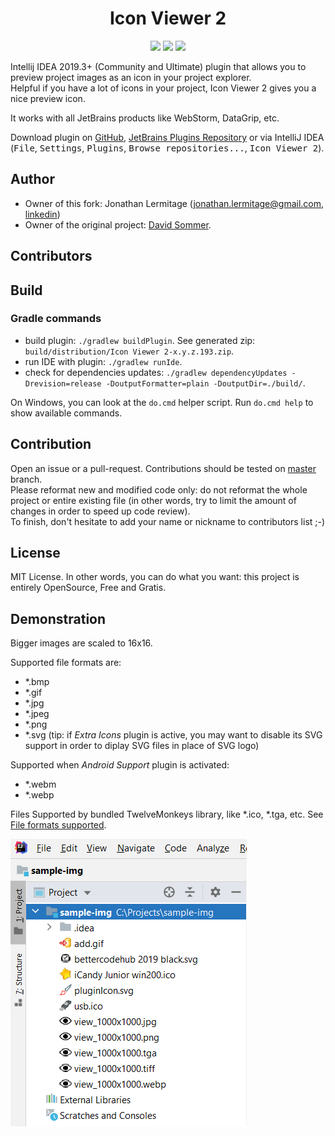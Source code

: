 <h1 align="center">
    Icon Viewer 2
</h1>

<p align="center">
    <a href="https://plugins.jetbrains.com/plugin/13995-icon-viewer-2"><img src="https://img.shields.io/jetbrains/plugin/v/13995-icon-viewer-2.svg"/></a>
    <a href="https://plugins.jetbrains.com/plugin/13995-icon-viewer-2"><img src="https://img.shields.io/jetbrains/plugin/d/13995-icon-viewer-2.svg"/></a>
    <a href="https://github.com/jonathanlermitage/IconViewer/blob/master/LICENSE.txt"><img src="https://img.shields.io/github/license/jonathanlermitage/IconViewer.svg"/></a>
</p>

Intellij IDEA 2019.3+  (Community and Ultimate) plugin that allows you to preview project images as an icon in your project explorer.  
Helpful if you have a lot of icons in your project, Icon Viewer 2 gives you a nice preview icon. 
  
It works with all JetBrains products like WebStorm, DataGrip, etc.

Download plugin on [GitHub](https://github.com/jonathanlermitage/IconViewer/releases), [JetBrains Plugins Repository](https://plugins.jetbrains.com/plugin/13995-icon-viewer-2) or via IntelliJ IDEA (<kbd>File</kbd>, <kbd>Settings</kbd>, <kbd>Plugins</kbd>, <kbd>Browse repositories...</kbd>, <kbd>Icon Viewer 2</kbd>).

## Author

* Owner of this fork: Jonathan Lermitage (<jonathan.lermitage@gmail.com>, [linkedin](https://www.linkedin.com/in/jonathan-lermitage-092711142/))
* Owner of the original project: [David Sommer](https://github.com/davidsommer/IconViewer).

## Contributors

## Build

### Gradle commands

* build plugin: `./gradlew buildPlugin`. See generated zip: `build/distribution/Icon Viewer 2-x.y.z.193.zip`.
* run IDE with plugin: `./gradlew runIde`.
* check for dependencies updates: `./gradlew dependencyUpdates -Drevision=release -DoutputFormatter=plain -DoutputDir=./build/`.

On Windows, you can look at the `do.cmd` helper script. Run `do.cmd help` to show available commands.

## Contribution

Open an issue or a pull-request. Contributions should be tested on [master](https://github.com/jonathanlermitage/IconViewer) branch.  
Please reformat new and modified code only: do not reformat the whole project or entire existing file (in other words, try to limit the amount of changes in order to speed up code review).  
To finish, don't hesitate to add your name or nickname to contributors list ;-)

## License

MIT License. In other words, you can do what you want: this project is entirely OpenSource, Free and Gratis.

## Demonstration

Bigger images are scaled to 16x16.

Supported file formats are:

 - *.bmp
 - *.gif
 - *.jpg
 - *.jpeg
 - *.png 
 - *.svg (tip: if *Extra Icons* plugin is active, you may want to disable its SVG support in order to diplay SVG files in place of SVG logo)
 
Supported when *Android Support* plugin is activated:

 - *.webm
 - *.webp
 
Files Supported by bundled TwelveMonkeys library, like *.ico, *.tga, etc. See [File formats supported](https://github.com/haraldk/TwelveMonkeys#file-formats-supported).
 
![screeshot](misc/screenshot.png)
